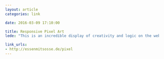 ```yaml
---
layout: article
categories: link

date: 2016-03-09 17:10:00

title: Responsive Pixel Art
lede: "This is an incredible display of creativity and logic on the web. The effort that has gone into this is unbelievable."

link_urls:
- http://essenmitsosse.de/pixel
---
```

